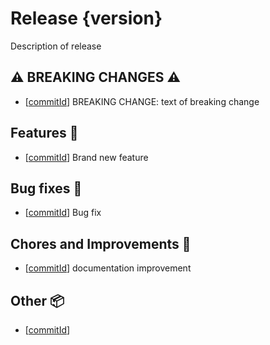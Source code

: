 # Release {version}

Description of release

## :warning: BREAKING CHANGES :warning:

- [[commitId](linkcommit)] BREAKING CHANGE: text of breaking change

## Features :rocket:

- [[commitId](linktocommit)] Brand new feature

## Bug fixes :bug:

- [[commitId](linktocommit)] Bug fix

## Chores and Improvements :wrench:

- [[commitId](linktocommit)] documentation improvement

## Other :package:

- [[commitId](linktocommit)]

